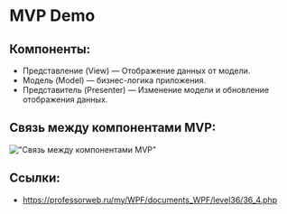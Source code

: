 # MVP Demo

Компоненты:
-----------

* Представление (View) — Отображение данных от модели.
* Модель (Model) — бизнес-логика приложения.
* Представитель (Presenter) — Изменение модели и обновление отображения данных.

Связь между компонентами MVP:
-----------------------------
!["Связь между компонентами MVP"](https://professorweb.ru/my/WPF/documents_WPF/level36/files/img55059.jpg)

Ссылки:
-----------

* https://professorweb.ru/my/WPF/documents_WPF/level36/36_4.php 
